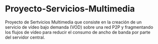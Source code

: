 # Proyecto-Servicios-Multimedia
Proyecto de Sertvicios Multimedia que consiste en la creación de un servicio de vídeo bajo demanda (VOD) sobre una red P2P y fragmentando los flujos de vídeo para reducir el consumo de ancho de banda por parte del servidor central.

